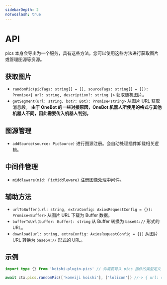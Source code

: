 ```yaml
---
sidebarDepth: 2
noTwoslash: true
---
```


# API

pics 本身会导出为一个服务，具有这些方法。您可以使用这些方法进行获取图片或管理图源等资源。

## 获取图片

- `randomPic(picTags: string[] = [], sourceTags: string[] = []): Promise<{ url: string, description?: string }>` 获取随机图片。
- `getSegment(url: string, bot?: Bot): Promise<string>` 从图片 URL 获取消息段。 **由于 OneBot 的一些对接原因，OneBot 机器人所使用的格式与其他机器人不同，因此需要传入机器人判别。**

## 图源管理

- `addSource(source: PicSource)` 进行图源注册。会自动处理插件卸载相关逻辑。

## 中间件管理

- `middleware(mid: PicMiddleware)` 注册图像处理中间件。

## 辅助方法

- `urlToBuffer(url: string, extraConfig: AxiosRequestConfig = {}): Promise<Buffer>` 从图片 URL 下载为 Buffer 数据。
- `bufferToUrl(buffer: Buffer): string` 从 Buffer 转换为 `base64://` 形式的 URL。
- `download(url: string, extraConfig: AxiosRequestConfig = {})` 从图片 URL 转换为 `base64://` 形式的 URL。

## 示例

```ts
import type {} from 'koishi-plugin-pics' // 你需要导入 pics 插件的类型定义

await ctx.pics.randomPic(['komeiji koishi'], ['lolicon']) //-> { url: string, description?: string }
```
